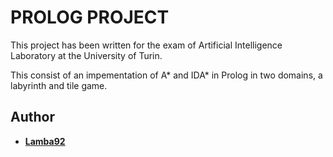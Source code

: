 # PROLOG PROJECT
This project has been written for the exam of Artificial Intelligence Laboratory at the University of Turin.

This consist of an impementation of A* and IDA* in Prolog in two domains, a labyrinth and tile game.

## Author
 - [**Lamba92**](https://github.com/lamba92)